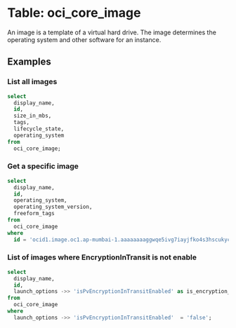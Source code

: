 # Table: oci_core_image

An image is a template of a virtual hard drive. The image determines the operating system and other software for an instance.

## Examples

### List all images

```sql
select
  display_name,
  id,
  size_in_mbs,
  tags,
  lifecycle_state,
  operating_system
from
  oci_core_image;
```


### Get a specific image

```sql
select
  display_name,
  id,
  operating_system,
  operating_system_version,
  freeform_tags
from
  oci_core_image
where
  id = 'ocid1.image.oc1.ap-mumbai-1.aaaaaaaaggwqe5ivg7iayjfko4s3hscukycvvtcsb2gvu2ggeyz7hr3eb1st';
```


### List of images where EncryptionInTransit is not enable

```sql
select
  display_name,
  id,
  launch_options ->> 'isPvEncryptionInTransitEnabled' as is_encryption_in_transit_enabled
from
  oci_core_image
where
  launch_options ->> 'isPvEncryptionInTransitEnabled'  = 'false';
```